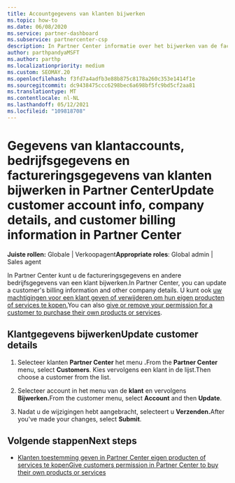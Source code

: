 ```yaml
---
title: Accountgegevens van klanten bijwerken
ms.topic: how-to
ms.date: 06/08/2020
ms.service: partner-dashboard
ms.subservice: partnercenter-csp
description: In Partner Center informatie over het bijwerken van de factureringsgegevens van een klant of het bijwerken van bedrijfsgegevens.
author: parthpandyaMSFT
ms.author: parthp
ms.localizationpriority: medium
ms.custom: SEOMAY.20
ms.openlocfilehash: f3fd7a4adfb3e88b875c8178a260c353e1414f1e
ms.sourcegitcommit: dc9438475ccc6298bec6a698bf5fc9bd5cf2aa81
ms.translationtype: MT
ms.contentlocale: nl-NL
ms.lasthandoff: 05/12/2021
ms.locfileid: "109818708"
---
```

# <a name="update-customer-account-info-company-details-and-customer-billing-information-in-partner-center"></a><span data-ttu-id="2df70-103">Gegevens van klantaccounts, bedrijfsgegevens en factureringsgegevens van klanten bijwerken in Partner Center</span><span class="sxs-lookup"><span data-stu-id="2df70-103">Update customer account info, company details, and customer billing information in Partner Center</span></span>

<span data-ttu-id="2df70-104">**Juiste rollen:** Globale | Verkoopagent</span><span class="sxs-lookup"><span data-stu-id="2df70-104">**Appropriate roles**: Global admin | Sales agent</span></span>

<span data-ttu-id="2df70-105">In Partner Center kunt u de factureringsgegevens en andere bedrijfsgegevens van een klant bijwerken.</span><span class="sxs-lookup"><span data-stu-id="2df70-105">In Partner Center, you can update a customer's billing information and other company details.</span></span> <span data-ttu-id="2df70-106">U kunt ook [uw machtigingen voor een klant geven of verwijderen om hun eigen producten of services te kopen.](give-customers-permission.md)</span><span class="sxs-lookup"><span data-stu-id="2df70-106">You can also [give or remove your permission for a customer to purchase their own products or services](give-customers-permission.md).</span></span>

## <a name="update-customer-details"></a><span data-ttu-id="2df70-107">Klantgegevens bijwerken</span><span class="sxs-lookup"><span data-stu-id="2df70-107">Update customer details</span></span>

1. <span data-ttu-id="2df70-108">Selecteer klanten **Partner Center** het menu **.**</span><span class="sxs-lookup"><span data-stu-id="2df70-108">From the **Partner Center** menu, select **Customers**.</span></span> <span data-ttu-id="2df70-109">Kies vervolgens een klant in de lijst.</span><span class="sxs-lookup"><span data-stu-id="2df70-109">Then choose a customer from the list.</span></span>

2. <span data-ttu-id="2df70-110">Selecteer account in het menu van de **klant** en vervolgens **Bijwerken.**</span><span class="sxs-lookup"><span data-stu-id="2df70-110">From the customer menu, select **Account** and then **Update**.</span></span>

3. <span data-ttu-id="2df70-111">Nadat u de wijzigingen hebt aangebracht, selecteert u **Verzenden.**</span><span class="sxs-lookup"><span data-stu-id="2df70-111">After you've made your changes, select **Submit**.</span></span>

## <a name="next-steps"></a><span data-ttu-id="2df70-112">Volgende stappen</span><span class="sxs-lookup"><span data-stu-id="2df70-112">Next steps</span></span>

- [<span data-ttu-id="2df70-113">Klanten toestemming geven in Partner Center eigen producten of services te kopen</span><span class="sxs-lookup"><span data-stu-id="2df70-113">Give customers permission in Partner Center to buy their own products or services</span></span>](give-customers-permission.md)